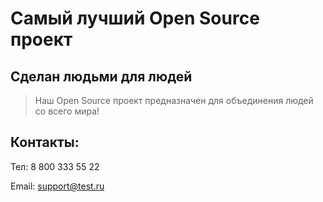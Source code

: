 # Самый лучший Open Source проект

## Сделан людьми для людей

> Наш Open Source проект предназначен для объединения людей со всего мира!

## Контакты:

Тел: 8 800 333 55 22

Email: support@test.ru
